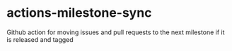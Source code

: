 # actions-milestone-sync

Github action for moving issues and pull requests to the next milestone if it is released and tagged
